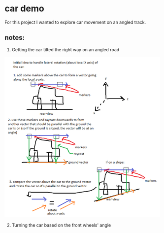 # car demo    
    
For this project I wanted to explore car movement on an angled track.    
    
## notes:    
1. Getting the car tilted the right way on an angled road    
    
![diagram for getting the car angled with the track](pictures/ideas.png)    
    
2. Turning the car based on the front wheels' angle